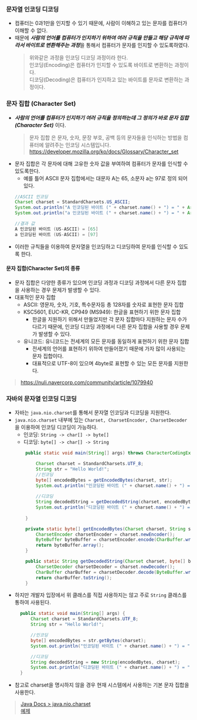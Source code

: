 ### 문자열 인코딩 디코딩

- 컴퓨터는 0과1만을 인지할 수 있기 때문에, 사람이 이해하고 있는 문자를 컴퓨터가 이해할 수 없다.
- 때문에 ***사람의 언어를 컴퓨터가 인지하기 위하여 여러 규칙을 만들고 해당 규칙에 따라서 바이트로 변환해주는 과정***을 통해서 컴퓨터가 문자를 인지할 수 있도록하였다.
  > 위와같은 과정을 인코딩 디코딩 과정이라 한다. <br/>
  > 인코딩(Encoding)은 컴퓨터가 인지할 수 있도록 바이트로 변환하는 과정이다. <br/>
  > 디코딩(Decoding)은 컴퓨터가 인지하고 있는 바이트를 문자로 변환하는 과정이다.

### 문자 집합 (Character Set)

- ***사람의 언어를 컴퓨터가 인지하기 여러 규칙을 정의하는데 그 정의가 바로 문자 집합(Character Set)*** 이다.
  > 문자 집합 은 문자, 숫자, 문장 부호, 공백 등의 문자들을 인식하는 방법을 컴퓨터에 알려주는 인코딩 시스템입니다. <br>
  > https://developer.mozilla.org/ko/docs/Glossary/Character_set
- 문자 집합은 각 문자에 대해 고유한 숫자 값을 부여하여 컴퓨터가 문자를 인식할 수 있도록한다.
    - 예를 틀어 ASCII 문자 집합에서는 대문자 A는 65, 소문자 a는 97로 정의 되어 있다.
  ```java
  //ASCII 인코딩
  Charset charset = StandardCharsets.US_ASCII;
  System.out.println("A 인코딩된 바이트 (" + charset.name() + ") = " + Arrays.toString("A".getBytes(charset)));
  System.out.println("a 인코딩된 바이트 (" + charset.name() + ") = " + Arrays.toString("a".getBytes(charset)));
  
  //결과 값
  A 인코딩된 바이트 (US-ASCII) = [65]
  a 인코딩된 바이트 (US-ASCII) = [97] 
  ```
- 이러한 규칙들을 이용하여 문자열을 인코딩하고 디코딩하여 문자를 인식할 수 있도록 한다.

#### 문자 집합(Character Set)의 종류

- 문자 집합은 다양한 종류가 있으며 인코딩 과정과 디코딩 과정에서 다른 문자 집합을 사용하는 경우 문제가 발생할 수 있다.
- 대표적인 문자 집합
    - ASCII: 영문자, 숫자, 기호, 특수문자등 총 128자를 숫자로 표현한 문자 집합
    - KSC5601, EUC-KR, CP949 (MS949): 한글을 표현하기 위한 문자 집합
        - 한글을 지원하기 위해서 만들었지만 각 문자 집합마다 지원하는 문자 수가 다르기 때문에, 인코딩 디코딩 과정에서 다른 문자 집합을 사용할 경우 문제가 발생할 수 있다.
    - 유니코드: 유니코드는 전세계의 모든 문자를 동일하게 표현하기 위한 문자 집합
        - 전세계의 언어를 표현하기 위하여 만들어졌기 때문에 가자 많이 사용되는 문자 집합이다.
        - 대표적으로 UTF-8이 있으며 4byte로 표현할 수 있는 모든 문자를 지원한다.

> https://nuli.navercorp.com/community/article/1079940

### 자바의 문자열 인코딩 디코딩

- 자바는 `java.nio.charset`를 통해서 문자열 인코딩과 디코딩을 지원한다.
- `java.nio.charset` 내부에 있는 `Charset, CharsetEncoder, CharsetDecoder`을 이용하여 인코딩 디코딩이 가능하다.
    - 인코딩: `String -> char[] -> byte[]`
    - 디코딩: `byte[] -> char[] -> String`
  ```java
      public static void main(String[] args) throws CharacterCodingException {
  
          Charset charset = StandardCharsets.UTF_8;
          String str = "Hello World!";
          //인코딩
          byte[] encodedBytes = getEncodedBytes(charset, str);
          System.out.println("인코딩된 바이트 (" + charset.name() + ") = " + Arrays.toString(encodedBytes));
          
          //디코딩
          String decodedString = getDecodedString(charset, encodedBytes);
          System.out.println("디코딩된 바이트 (" + charset.name() + ") = " + decodedString);
          
      }
  
      private static byte[] getEncodedBytes(Charset charset, String str) throws CharacterCodingException {
          CharsetEncoder charsetEncoder = charset.newEncoder();
          ByteBuffer byteBuffer = charsetEncoder.encode(CharBuffer.wrap(str));
          return byteBuffer.array();
      }
  
      public static String getDecodedString(Charset charset, byte[] bytes) throws CharacterCodingException {
          CharsetDecoder charsetDecoder = charset.newDecoder();
          CharBuffer charBuffer = charsetDecoder.decode(ByteBuffer.wrap(bytes));
          return charBuffer.toString();
      }
  ```
- 하지만 개발자 입장에서 위 클래스를 직접 사용하지는 않고 주로 `String` 클래스를 통하여 사용된다.
  ```java
    public static void main(String[] args) {
        Charset charset = StandardCharsets.UTF_8;
        String str = "Hello World!";

        //인코딩
        byte[] encodedBytes = str.getBytes(charset);
        System.out.println("인코딩된 바이트 (" + charset.name() + ") = " + Arrays.toString(encodedBytes));

        //디코딩
        String decodedString = new String(encodedBytes, charset);
        System.out.println("디코딩된 바이트 (" + charset.name() + ") = " + decodedString);
    }
  ```
- 참고로 charset을 명시하지 않을 경우 현재 시스템에서 사용하는 기본 문자 집합을 사용한다.

> [Java Docs > java.nio.charset](https://docs.oracle.com/en/java/javase/21//docs/api/java.base/java/nio/charset/package-summary.html) <br/>
> [예제]()